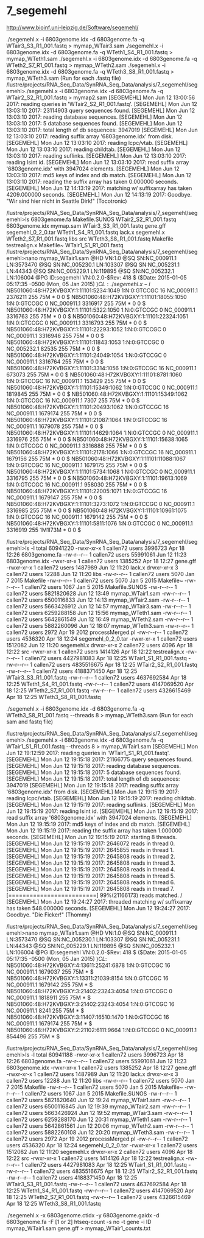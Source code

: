 # 7_segemehl
http://www.bioinf.uni-leipzig.de/Software/segemehl/ 

./segemehl.x -i 6803genome.idx -d 6803genome.fa -q WTair3_S3_R1_001.fastq > mymap_WTair3.sam 
./segemehl.x -i 6803genome.idx -d 6803genome.fa -q WTeth1_S4_R1_001.fastq > mymap_WTeth1.sam
./segemehl.x -i 6803genome.idx -d 6803genome.fa -q WTeth2_S7_R1_001.fastq > mymap_WTeth2.sam
./segemehl.x -i 6803genome.idx -d 6803genome.fa -q WTeth3_S8_R1_001.fastq > mymap_WTeth3.sam
(Run for each .fastq file)
/lustre/projects/RNA_Seq_Data/SynRNA_Seq_Data/analysis/7_segemehl/segemehl>./segemehl.x -i 6803genome.idx -d 6803genome.fa -q WTair2_S2_R1_001.fastq > mymap2.sam
[SEGEMEHL] Mon Jun 12 13:00:56 2017: reading queries in 'WTair2_S2_R1_001.fastq'.
[SEGEMEHL] Mon Jun 12 13:03:10 2017: 23114903 query sequences found.
[SEGEMEHL] Mon Jun 12 13:03:10 2017: reading database sequences.
[SEGEMEHL] Mon Jun 12 13:03:10 2017: 5 database sequences found.
[SEGEMEHL] Mon Jun 12 13:03:10 2017: total length of db sequences: 3947019
[SEGEMEHL] Mon Jun 12 13:03:10 2017: reading suffix array '6803genome.idx' from disk.
[SEGEMEHL] Mon Jun 12 13:03:10 2017: reading lcpc/vtab.
[SEGEMEHL] Mon Jun 12 13:03:10 2017: reading childtab.
[SEGEMEHL] Mon Jun 12 13:03:10 2017: reading suflinks.
[SEGEMEHL] Mon Jun 12 13:03:10 2017: reading lsint id.
[SEGEMEHL] Mon Jun 12 13:03:10 2017: read suffix array '6803genome.idx' with 3947024 elements.
[SEGEMEHL] Mon Jun 12 13:03:10 2017: md5 keys of index and db match.
[SEGEMEHL] Mon Jun 12 13:03:10 2017: reading the suffix array has taken 0.000000 seconds.
[SEGEMEHL] Mon Jun 12 14:13:19 2017: matching w/ suffixarray has taken 4209.000000 seconds.
[SEGEMEHL] Mon Jun 12 14:13:19 2017:
Goodbye.
 "Wir sind hier nicht in Seattle Dirk!" (Tocotronic)


/lustre/projects/RNA_Seq_Data/SynRNA_Seq_Data/analysis/7_segemehl/segemehl>ls
6803genome.fa   Makefile.SUNOS          WTair2_S2_R1_001.fastq
6803genome.idx  mymap.sam               WTair3_S3_R1_001.fastq
gene.gff        segemehl_0_2_0.tar      WTeth1_S4_R1_001.fastq
lack.x          segemehl.x              WTeth2_S7_R1_001.fastq
libs            src                     WTeth3_S8_R1_001.fastq
Makefile        testrealign.x
Makefile~       WTair1_S1_R1_001.fastq
/lustre/projects/RNA_Seq_Data/SynRNA_Seq_Data/analysis/7_segemehl/segemehl>nano mymap_WTair1.sam
@HD     VN:1.0
@SQ     SN:NC_000911.1  LN:3573470
@SQ     SN:NC_005230.1  LN:103307
@SQ     SN:NC_005231.1  LN:44343
@SQ     SN:NC_005229.1  LN:119895
@SQ     SN:NC_005232.1  LN:106004
@PG     ID:segemehl     VN:0.2.0-$Rev: 418 $ ($Date: 2015-01-05 05:17:35 -0500 (Mon, 05 Jan 2015) $)    CL:./segemehl.x -i$
NB501060:48:H72KVBGXY:1:11101:5234:1049 1:N:0:GTCCGC    16      NC_000911.1     2376211 255     75M     *       0       0 $
NB501060:48:H72KVBGXY:1:11101:18055:1050 1:N:0:GTCCGC   0       NC_000911.1     3316917 255     75M     *       0       0 $
NB501060:48:H72KVBGXY:1:11101:5322:1050 1:N:0:GTCCGC    0       NC_000911.1     3316763 255     75M     *       0       0 $
NB501060:48:H72KVBGXY:1:11101:22324:1051 1:N:0:GTCCGC   0       NC_000911.1     3316793 255     75M     *       0       0 $
NB501060:48:H72KVBGXY:1:11101:22293:1052 1:N:0:GTCCGC   0       NC_000911.1     3316946 255     75M     *       0       0 $
NB501060:48:H72KVBGXY:1:11101:11843:1053 1:N:0:GTCCGC   0       NC_005232.1     82535   255     75M     *       0       0 $
NB501060:48:H72KVBGXY:1:11101:24049:1054 1:N:0:GTCCGC   0       NC_000911.1     3316764 255     75M     *       0       0 $
NB501060:48:H72KVBGXY:1:11101:3314:1056 1:N:0:GTCCGC    16      NC_000911.1     673073  255     75M     *       0       0 $
NB501060:48:H72KVBGXY:1:11101:8781:1060 1:N:0:GTCCGC    16      NC_000911.1     153429  255     75M     *       0       0 $
NB501060:48:H72KVBGXY:1:11101:15349:1062 1:N:0:GTCCGC   0       NC_000911.1     1819845 255     75M     *       0       0 $
NB501060:48:H72KVBGXY:1:11101:15349:1062 1:N:0:GTCCGC   16      NC_000911.1     7307    255     75M     *       0       0 $
NB501060:48:H72KVBGXY:1:11101:20493:1062 1:N:0:GTCCGC   16      NC_000911.1     1679174 255     75M     *       0       0 $
NB501060:48:H72KVBGXY:1:11101:21087:1064 1:N:0:GTCCGC   16      NC_000911.1     1679078 255     75M     *       0       0 $
NB501060:48:H72KVBGXY:1:11101:14629:1064 1:N:0:GTCCGC   0       NC_000911.1     3316976 255     75M     *       0       0 $
NB501060:48:H72KVBGXY:1:11101:15638:1065 1:N:0:GTCCGC   0       NC_000911.1     3316888 255     75M     *       0       0 $
NB501060:48:H72KVBGXY:1:11101:2178:1066 1:N:0:GTCCGC    16      NC_000911.1     1679156 255     75M     *       0       0 $
NB501060:48:H72KVBGXY:1:11101:11088:1067 1:N:0:GTCCGC   16      NC_000911.1     1679175 255     75M     *       0       0 $
NB501060:48:H72KVBGXY:1:11101:5734:1068 1:N:0:GTCCGC    0       NC_000911.1     3316795 255     75M     *       0       0 $
NB501060:48:H72KVBGXY:1:11101:19613:1069 1:N:0:GTCCGC   16      NC_000911.1     958030  255     75M     *       0       0 $
NB501060:48:H72KVBGXY:1:11101:22005:1071 1:N:0:GTCCGC   16      NC_000911.1     1679147 255     75M     *       0       0 $
NB501060:48:H72KVBGXY:1:11101:3273:1072 1:N:0:GTCCGC    0       NC_000911.1     3316985 255     75M     *       0       0 $
NB501060:48:H72KVBGXY:1:11101:10961:1075 1:N:0:GTCCGC   16      NC_000911.1     1679142 255     75M     *       0       0 $
NB501060:48:H72KVBGXY:1:11101:5811:1076 1:N:0:GTCCGC    0       NC_000911.1     3316919 255     1M1I73M *       0       0 $

/lustre/projects/RNA_Seq_Data/SynRNA_Seq_Data/analysis/7_segemehl/segemehl>ls -l
total 60941220
-rwxr-xr-x 1 callen72 users    3996723 Apr 18 12:26 6803genome.fa
-rw-r--r-- 1 callen72 users   55991061 Jun 12 11:23 6803genome.idx
-rwxr-xr-x 1 callen72 users    1385252 Apr 18 12:27 gene.gff
-rwxr-xr-x 1 callen72 users    1487989 Jun 12 11:20 lack.x
drwxr-xr-x 3 callen72 users      12288 Jun 12 11:20 libs
-rw-r--r-- 1 callen72 users       5070 Jan  7  2015 Makefile
-rw-r--r-- 1 callen72 users       5070 Jan  5  2015 Makefile~
-rw-r--r-- 1 callen72 users       1067 Jan  5  2015 Makefile.SUNOS
-rw-r--r-- 1 callen72 users 5821820628 Jun 12 13:49 mymap_WTair1.sam
-rw-r--r-- 1 callen72 users 6500116833 Jun 12 14:13 mymap_WTair2.sam
-rw-r--r-- 1 callen72 users 5663426912 Jun 12 14:57 mymap_WTair3.sam
-rw-r--r-- 1 callen72 users 6259288158 Jun 12 15:56 mymap_WTeth1.sam
-rw-r--r-- 1 callen72 users 5642861549 Jun 12 16:49 mymap_WTeth2.sam
-rw-r--r-- 1 callen72 users 5882260096 Jun 12 18:07 mymap_WTeth3.sam
-rw-r--r-- 1 callen72 users       2972 Apr 19  2012 processMerged.pl
-rw-r--r-- 1 callen72 users    4536320 Apr 18 12:24 segemehl_0_2_0.tar
-rwxr-xr-x 1 callen72 users    1512082 Jun 12 11:20 segemehl.x
drwxr-xr-x 2 callen72 users       4096 Apr 18 12:22 src
-rwxr-xr-x 1 callen72 users    1414126 Apr 18 12:22 testrealign.x
-rw-r--r-- 1 callen72 users 4427981083 Apr 18 12:25 WTair1_S1_R1_001.fastq
-rw-r--r-- 1 callen72 users 4835516675 Apr 18 12:25 WTair2_S2_R1_001.fastq
-rw-r--r-- 1 callen72 users 4188371450 Apr 18 12:25 WTair3_S3_R1_001.fastq
-rw-r--r-- 1 callen72 users 4637692584 Apr 18 12:25 WTeth1_S4_R1_001.fastq
-rw-r--r-- 1 callen72 users 4147069520 Apr 18 12:25 WTeth2_S7_R1_001.fastq
-rw-r--r-- 1 callen72 users 4326615469 Apr 18 12:25 WTeth3_S8_R1_001.fastq


./segemehl.x -i 6803genome.idx -d 6803genome.fa -q WTeth3_S8_R1_001.fastq --threads 8 > mymap_WTeth3.sam (Run for each sam and fastq file)

/lustre/projects/RNA_Seq_Data/SynRNA_Seq_Data/analysis/7_segemehl/segemehl>./segemehl.x -i 6803genome.idx -d 6803genome.fa -q WTair1_S1_R1_001.fastq --threads 8 > mymap_WTair1.sam
[SEGEMEHL] Mon Jun 12 19:12:59 2017: reading queries in 'WTair1_S1_R1_001.fastq'.
[SEGEMEHL] Mon Jun 12 19:15:18 2017: 21166775 query sequences found.
[SEGEMEHL] Mon Jun 12 19:15:18 2017: reading database sequences.
[SEGEMEHL] Mon Jun 12 19:15:18 2017: 5 database sequences found.
[SEGEMEHL] Mon Jun 12 19:15:18 2017: total length of db sequences: 3947019
[SEGEMEHL] Mon Jun 12 19:15:18 2017: reading suffix array '6803genome.idx' from disk.
[SEGEMEHL] Mon Jun 12 19:15:19 2017: reading lcpc/vtab.
[SEGEMEHL] Mon Jun 12 19:15:19 2017: reading childtab.
[SEGEMEHL] Mon Jun 12 19:15:19 2017: reading suflinks.
[SEGEMEHL] Mon Jun 12 19:15:19 2017: reading lsint id.
[SEGEMEHL] Mon Jun 12 19:15:19 2017: read suffix array '6803genome.idx' with 3947024 elements.
[SEGEMEHL] Mon Jun 12 19:15:19 2017: md5 keys of index and db match.
[SEGEMEHL] Mon Jun 12 19:15:19 2017: reading the suffix array has taken 1.000000 seconds.
[SEGEMEHL] Mon Jun 12 19:15:19 2017: starting 8 threads.
[SEGEMEHL] Mon Jun 12 19:15:19 2017: 2646072 reads in thread 0.
[SEGEMEHL] Mon Jun 12 19:15:19 2017: 2645855 reads in thread 1.
[SEGEMEHL] Mon Jun 12 19:15:19 2017: 2645808 reads in thread 2.
[SEGEMEHL] Mon Jun 12 19:15:19 2017: 2645808 reads in thread 3.
[SEGEMEHL] Mon Jun 12 19:15:19 2017: 2645808 reads in thread 4.
[SEGEMEHL] Mon Jun 12 19:15:19 2017: 2645808 reads in thread 5.
[SEGEMEHL] Mon Jun 12 19:15:19 2017: 2645808 reads in thread 6.
[SEGEMEHL] Mon Jun 12 19:15:19 2017: 2645808 reads in thread 7.
[=========================]   99%(21166173)  reads matched.  /
[SEGEMEHL] Mon Jun 12 19:24:27 2017: threaded matching w/ suffixarray has taken 548.000000 seconds.
[SEGEMEHL] Mon Jun 12 19:24:27 2017:
Goodbye.
 "Die Ficker!" (Thommy)

/lustre/projects/RNA_Seq_Data/SynRNA_Seq_Data/analysis/7_segemehl/segemehl>nano mymap_WTair1.sam
@HD     VN:1.0
@SQ     SN:NC_000911.1  LN:3573470
@SQ     SN:NC_005230.1  LN:103307
@SQ     SN:NC_005231.1  LN:44343
@SQ     SN:NC_005229.1  LN:119895
@SQ     SN:NC_005232.1  LN:106004
@PG     ID:segemehl     VN:0.2.0-$Rev: 418 $ ($Date: 2015-01-05 05:17:35 -0500 (Mon, 05 Jan 2015) $)    CL:$
NB501060:48:H72KVBGXY:4:13611:25241:6878 1:N:0:GTCCGC   16      NC_000911.1     1679037 255     75M     *  $
NB501060:48:H72KVBGXY:1:13311:21039:8154 1:N:0:GTCCGC   16      NC_000911.1     1679142 255     75M     *  $
NB501060:48:H72KVBGXY:3:21402:23243:4054 1:N:0:GTCCGC   0       NC_000911.1     1818911 255     75M     *  $
NB501060:48:H72KVBGXY:3:21402:23243:4054 1:N:0:GTCCGC   16      NC_000911.1     8241    255     75M     *  $
NB501060:48:H72KVBGXY:3:11407:16510:1470 1:N:0:GTCCGC   16      NC_000911.1     1679174 255     75M     *  $
NB501060:48:H72KVBGXY:2:21102:6111:9664 1:N:0:GTCCGC    0       NC_000911.1     854496  255     75M     *  $

/lustre/projects/RNA_Seq_Data/SynRNA_Seq_Data/analysis/7_segemehl/segemehl>ls -l
total 60941188
-rwxr-xr-x 1 callen72 users    3996723 Apr 18 12:26 6803genome.fa
-rw-r--r-- 1 callen72 users   55991061 Jun 12 11:23 6803genome.idx
-rwxr-xr-x 1 callen72 users    1385252 Apr 18 12:27 gene.gff
-rwxr-xr-x 1 callen72 users    1487989 Jun 12 11:20 lack.x
drwxr-xr-x 3 callen72 users      12288 Jun 12 11:20 libs
-rw-r--r-- 1 callen72 users       5070 Jan  7  2015 Makefile
-rw-r--r-- 1 callen72 users       5070 Jan  5  2015 Makefile~
-rw-r--r-- 1 callen72 users       1067 Jan  5  2015 Makefile.SUNOS
-rw-r--r-- 1 callen72 users 5821820640 Jun 12 19:24 mymap_WTair1.sam
-rw-r--r-- 1 callen72 users 6500116845 Jun 12 19:39 mymap_WTair2.sam
-rw-r--r-- 1 callen72 users 5663426924 Jun 12 19:52 mymap_WTair3.sam
-rw-r--r-- 1 callen72 users 6259288170 Jun 12 20:31 mymap_WTeth1.sam
-rw-r--r-- 1 callen72 users 5642861561 Jun 12 20:06 mymap_WTeth2.sam
-rw-r--r-- 1 callen72 users 5882260108 Jun 12 20:20 mymap_WTeth3.sam
-rw-r--r-- 1 callen72 users       2972 Apr 19  2012 processMerged.pl
-rw-r--r-- 1 callen72 users    4536320 Apr 18 12:24 segemehl_0_2_0.tar
-rwxr-xr-x 1 callen72 users    1512082 Jun 12 11:20 segemehl.x
drwxr-xr-x 2 callen72 users       4096 Apr 18 12:22 src
-rwxr-xr-x 1 callen72 users    1414126 Apr 18 12:22 testrealign.x
-rw-r--r-- 1 callen72 users 4427981083 Apr 18 12:25 WTair1_S1_R1_001.fastq
-rw-r--r-- 1 callen72 users 4835516675 Apr 18 12:25 WTair2_S2_R1_001.fastq
-rw-r--r-- 1 callen72 users 4188371450 Apr 18 12:25 WTair3_S3_R1_001.fastq
-rw-r--r-- 1 callen72 users 4637692584 Apr 18 12:25 WTeth1_S4_R1_001.fastq
-rw-r--r-- 1 callen72 users 4147069520 Apr 18 12:25 WTeth2_S7_R1_001.fastq
-rw-r--r-- 1 callen72 users 4326615469 Apr 18 12:25 WTeth3_S8_R1_001.fastq

./segemehl.x -x 6803genome.ctidx -y 6803genome.gaidx -d 6803genome.fa -F [1 or 2]
htseq-count -s no -t gene -i ID mymap_WTair1.sam gene.gff > mymap_WTair1_counts.txt
